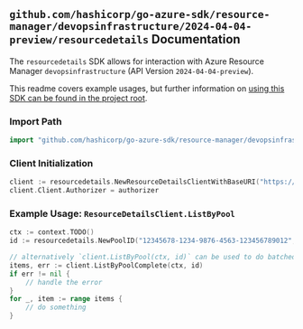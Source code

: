 
## `github.com/hashicorp/go-azure-sdk/resource-manager/devopsinfrastructure/2024-04-04-preview/resourcedetails` Documentation

The `resourcedetails` SDK allows for interaction with Azure Resource Manager `devopsinfrastructure` (API Version `2024-04-04-preview`).

This readme covers example usages, but further information on [using this SDK can be found in the project root](https://github.com/hashicorp/go-azure-sdk/tree/main/docs).

### Import Path

```go
import "github.com/hashicorp/go-azure-sdk/resource-manager/devopsinfrastructure/2024-04-04-preview/resourcedetails"
```


### Client Initialization

```go
client := resourcedetails.NewResourceDetailsClientWithBaseURI("https://management.azure.com")
client.Client.Authorizer = authorizer
```


### Example Usage: `ResourceDetailsClient.ListByPool`

```go
ctx := context.TODO()
id := resourcedetails.NewPoolID("12345678-1234-9876-4563-123456789012", "example-resource-group", "poolValue")

// alternatively `client.ListByPool(ctx, id)` can be used to do batched pagination
items, err := client.ListByPoolComplete(ctx, id)
if err != nil {
	// handle the error
}
for _, item := range items {
	// do something
}
```
